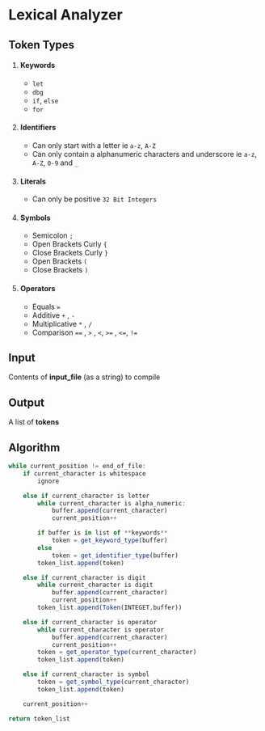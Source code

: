 # Lexical Analyzer

## Token Types

1. #### Keywords 
    - `let`
    - `dbg`
    - `if`, `else`
    - `for`

2. #### Identifiers
    - Can only start with a letter ie `a-z`, `A-Z` 
    - Can only contain a alphanumeric characters and underscore ie `a-z`, `A-Z`, `0-9` and  `_`

3. #### Literals
    - Can only be positive `32 Bit Integers`

4. #### Symbols
    - Semicolon `;` 
    - Open Brackets Curly `{`
    - Close Brackets Curly `}`
    - Open Brackets `(`
    - Close Brackets `)`

6. #### Operators
    - Equals  `=` 
    - Additive  `+` , `-` 
    - Multiplicative `*` , `/`
    - Comparison  `==` , `>` , `<`, `>=` , `<=`, `!=`

## Input 
Contents of **input_file** (as a string) to compile 

## Output 
A list of **tokens** 


## Algorithm
```js
while current_position != end_of_file:
    if current_character is whitespace
        ignore

    else if current_character is letter
        while current_character is alpha_numeric:
            buffer.append(current_character)
            current_position++

        if buffer is in list of **keywords**
            token = get_keyword_type(buffer)
        else 
            token = get_identifier_type(buffer)
        token_list.append(token)

    else if current_character is digit
        while current_character is digit
            buffer.append(current_character)
            current_position++
        token_list.append(Token(INTEGET,buffer))

    else if current_character is operator
        while current_character is operator
            buffer.append(current_character)
            current_position++
        token = get_operator_type(current_character)
        token_list.append(token)

    else if current_character is symbol
        token = get_symbol_type(current_character)
        token_list.append(token)

    current_position++

return token_list
```
 